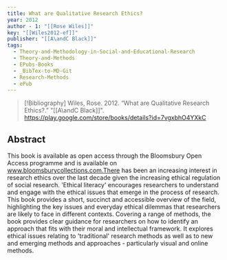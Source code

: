 ```yaml
---
title: What are Qualitative Research Ethics?
year: 2012
author - 1: "[[Rose Wiles]]"
key: "[[Wiles2012-ef]]"
publisher: "[[A\andC Black]]"
tags:
  - Theory-and-Methodology-in-Social-and-Educational-Research
  - Theory-and-Methods
  - EPubs-Books
  - _BibTex-to-MD-Git
  - Research-Methods
  - ePub
---
```


> [!Bibliography]
> Wiles, Rose. 2012. “What are Qualitative Research Ethics?.” "[[A\andC Black]]". https://play.google.com/store/books/details?id=7vgxbhO4YXkC

## Abstract
This book is available as open access through the Bloomsbury Open Access programme and is available on www.bloomsburycollections.com.There has been an increasing interest in research ethics over the last decade given the increasing ethical regulation of social research. 'Ethical literacy' encourages researchers to understand and engage with the ethical issues that emerge in the process of research. This book provides a short, succinct and accessible overview of the field, highlighting the key issues and everyday ethical dilemmas that researchers are likely to face in different contexts. Covering a range of methods, the book provides clear guidance for researchers on how to identify an approach that fits with their moral and intellectual framework. It explores ethical issues relating to 'traditional' research methods as well as to new and emerging methods and approaches - particularly visual and online methods.